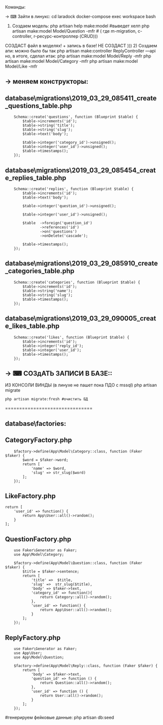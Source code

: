 Команды:

-> ⌨ Зайти в линукс:
cd  laradock
docker-compose exec workspace bash



1) Создаем модель:
php artisan help make:model #выведет хелп
php artisan make:model Model/Question -mfr # ( где m-migration, c-controller, r-ресурс-контроллер (CRUD)))

СОЗДАСТ файл в моделях! + запись в базе! НЕ СОЗДАСТ )))
2) Создаем апи:
можно было бы так php artisan make:controller ReplyController —api
но, в итоге, сделал итак:
php artisan make:model Model/Reply -mfr
php artisan make:model Model/Category -mfr
php artisan make:model Model/Like -mfr


## -> меняем конструкторы:
## database\migrations\2019_03_29_085411_create_questions_table.php

        Schema::create('questions', function (Blueprint $table) {
            $table->increments('id');
            $table->string('title');
            $table->string('slug');
            $table->text('body');

            $table->integer('category_id')->unsigned();
            $table->integer('user_id')->unsigned();
            $table->timestamps();
        });


## database\migrations\2019_03_29_085454_create_replies_table.php
        Schema::create('replies', function (Blueprint $table) {
            $table->increments('id');
            $table->text('body');

            $table->integer('question_id')->unsigned();

            $table->integer('user_id')->unsigned();

            $table  ->foreign('question_id')
                    ->references('id')
                    ->on('questions')
                    ->onDelete('cascade');

            $table->timestamps();
        });

## database\migrations\2019_03_29_085910_create_categories_table.php
        Schema::create('categories', function (Blueprint $table) {
            $table->increments('id');
            $table->string('name');
            $table->string('slug');
            $table->timestamps();
        });

## database\migrations\2019_03_29_090005_create_likes_table.php
        Schema::create('likes', function (Blueprint $table) {
            $table->increments('id');
            $table->integer('reply_id');
            $table->integer('user_id');
            $table->timestamps();
        });


## -> ⌨  СОЗдАТЬ ЗАПИСИ В БАЗЕ::
ИЗ КОНСОЛИ ВИНДЫ (в линухе не пашет пока ПДО с mssql)
        php artisan migrate


    php artisan migrate:fresh #очистить БД





===============================
## database\factories\:
## CategoryFactory.php

        $factory->define(App\Model\Category::class, function (Faker $faker) {
            $word = $faker->word;
            return [
                'name' => $word,
                'slug' => str_slug($word)
            ];
        });

## LikeFactory.php

    return [
        'user_id' => function() {
            return App\User::all()->random();
        }
    ];

## QuestionFactory.php

        use Faker\Generator as Faker;
        use App\Model\Category;

        $factory->define(App\Model\Question::class, function (Faker $faker) {
            $title = $faker->sentence;
            return [
                'title' =>  $title,
                'slug' =>  str_slug($title),
                'body' => $faker->text,
                'category_id' => function(){
                    return Category::all()->random();
                },
                'user_id' => function() {
                    return App\User::all()->random();
                }
            ];
        });


## ReplyFactory.php

        use Faker\Generator as Faker;
        use App\User;
        use App\Model\Question;

        $factory->define(App\Model\Reply::class, function (Faker $faker) {
            return [
                'body' => $faker->text,
                'question_id' => function () {
                    return Question::all()->random();
                },
                'user_id' => function () {
                    return User::all()->random();
                }
            ];
        });


  #генерируем фейковые данные:
        php artisan db:seed


